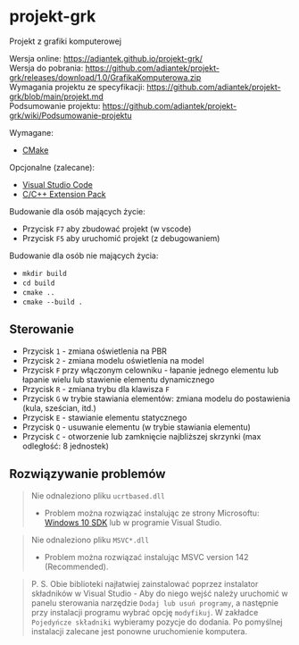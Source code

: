 # projekt-grk
Projekt z grafiki komputerowej

Wersja online: https://adiantek.github.io/projekt-grk/ \
Wersja do pobrania: https://github.com/adiantek/projekt-grk/releases/download/1.0/GrafikaKomputerowa.zip \
Wymagania projektu ze specyfikacji: https://github.com/adiantek/projekt-grk/blob/main/projekt.md \
Podsumowanie projektu: https://github.com/adiantek/projekt-grk/wiki/Podsumowanie-projektu

Wymagane:
- [CMake](https://cmake.org/download/)

Opcjonalne (zalecane):
- [Visual Studio Code](https://code.visualstudio.com/)
- [C/C++ Extension Pack](https://marketplace.visualstudio.com/items?itemName=ms-vscode.cpptools-extension-pack)

Budowanie dla osób mających życie:
- Przycisk `F7` aby zbudować projekt (w vscode)
- Przycisk `F5` aby uruchomić projekt (z debugowaniem)

Budowanie dla osób nie mających życia:
- `mkdir build`
- `cd build`
- `cmake ..`
- `cmake --build .`

## Sterowanie
- Przycisk `1` - zmiana oświetlenia na PBR
- Przycisk `2` - zmiana modelu oświetlenia na model 
- Przycisk `F` przy włączonym celowniku - łapanie jednego elementu lub łapanie wielu lub stawienie elementu dynamicznego
- Przycisk `R` - zmiana trybu dla klawisza `F`
- Przycisk `G` w trybie stawiania elementów: zmiana modelu do postawienia (kula, sześcian, itd.)
- Przycisk `E` - stawianie elementu statycznego
- Przycisk `Q` - usuwanie elementu (w trybie stawiania elementu)
- Przycisk `C` - otworzenie lub zamknięcie najbliższej skrzynki (max odległość: 8 jednostek)

## Rozwiązywanie problemów

> Nie odnaleziono pliku `ucrtbased.dll`
> - Problem można rozwiązać instalując ze strony Microsoftu: [Windows 10 SDK](https://developer.microsoft.com/pl-pl/windows/downloads/windows-sdk/) lub w programie Visual Studio.

> Nie odnaleziono pliku `MSVC*.dll`
> - Problem można rozwiązać instalując MSVC version 142 (Recommended).

> P. S. Obie biblioteki najłatwiej zainstalować poprzez instalator składników w Visual Studio - Aby do niego wejść należy uruchomić w panelu sterowania narzędzie `Dodaj lub usuń programy`, a następnie przy instalacji programu wybrać opcję `modyfikuj`. W zakładce `Pojedyńcze składniki` wybieramy pozycje do dodania. Po pomyślnej instalacji zalecane jest ponowne uruchomienie komputera.
